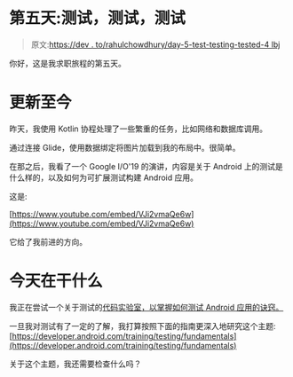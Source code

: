 # 第五天:测试，测试，测试

> 原文:[https://dev . to/rahulchowdhury/day-5-test-testing-tested-4 lbj](https://dev.to/rahulchowdhury/day-5-test-testing-tested-4lbj)

你好，这是我求职旅程的第五天。

# [](#update-so-far)更新至今

昨天，我使用 Kotlin 协程处理了一些繁重的任务，比如网络和数据库调用。

通过连接 Glide，使用数据绑定将图片加载到我的布局中。很简单。

在那之后，我看了一个 Google I/O'19 的演讲，内容是关于 Android 上的测试是什么样的，以及如何为可扩展测试构建 Android 应用。

这是:

[https://www.youtube.com/embed/VJi2vmaQe6w](https://www.youtube.com/embed/VJi2vmaQe6w)

它给了我前进的方向。

# [](#doing-today)今天在干什么

我正在尝试一个关于测试的[代码实验室，以掌握如何测试 Android 应用的诀窍。](https://codelabs.developers.google.com/codelabs/android-testing)

一旦我对测试有了一定的了解，我打算按照下面的指南更深入地研究这个主题:[https://developer.android.com/training/testing/fundamentals](https://developer.android.com/training/testing/fundamentals)

关于这个主题，我还需要检查什么吗？